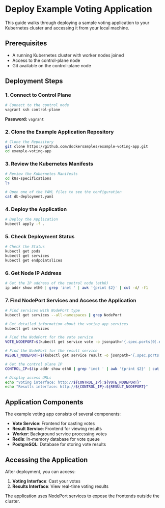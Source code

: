# Deploy Example Voting Application

This guide walks through deploying a sample voting application to your Kubernetes cluster and accessing it from your local machine.

## Prerequisites
- A running Kubernetes cluster with worker nodes joined
- Access to the control-plane node
- Git available on the control-plane node

## Deployment Steps

### 1. Connect to Control Plane
```bash
# Connect to the control node
vagrant ssh control-plane
```
**Password:** `vagrant`

### 2. Clone the Example Application Repository
```bash
# Clone the Repository
git clone https://github.com/dockersamples/example-voting-app.git
cd example-voting-app
```

### 3. Review the Kubernetes Manifests
```bash
# Review the Kubernetes Manifests
cd k8s-specifications
ls
```

```bash
# Open one of the YAML files to see the configuration
cat db-deployment.yaml
```

### 4. Deploy the Application
```bash
# Deploy the Application
kubectl apply -f .
```

### 5. Check Deployment Status
```bash
# Check the Status
kubectl get pods
kubectl get services
kubectl get endpointslices
```

### 6. Get Node IP Address
```bash
# Get the IP address of the control node (eth0)
ip addr show eth0 | grep 'inet ' | awk '{print $2}' | cut -d/ -f1
```

### 7. Find NodePort Services and Access the Application
```bash
# Find services with NodePort type
kubectl get services --all-namespaces | grep NodePort

# Get detailed information about the voting app services
kubectl get services

# Find the NodePort for the vote service
VOTE_NODEPORT=$(kubectl get service vote -o jsonpath='{.spec.ports[0].nodePort}')

# Find the NodePort for the result service  
RESULT_NODEPORT=$(kubectl get service result -o jsonpath='{.spec.ports[0].nodePort}')

# Get the control plane IP
CONTROL_IP=$(ip addr show eth0 | grep 'inet ' | awk '{print $2}' | cut -d/ -f1)

# Display access URLs
echo "Voting interface: http://${CONTROL_IP}:${VOTE_NODEPORT}"
echo "Results interface: http://${CONTROL_IP}:${RESULT_NODEPORT}"
```

## Application Components

The example voting app consists of several components:

- **Vote Service**: Frontend for casting votes
- **Result Service**: Frontend for viewing results  
- **Worker**: Background service processing votes
- **Redis**: In-memory database for vote queue
- **PostgreSQL**: Database for storing vote results

## Accessing the Application

After deployment, you can access:

1. **Voting Interface**: Cast your votes
2. **Results Interface**: View real-time voting results

The application uses NodePort services to expose the frontends outside the cluster.